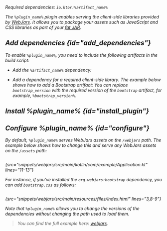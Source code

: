 [//]: # (title: Webjars)

<var name="plugin_name" value="Webjars"/>
<var name="artifact_name" value="ktor-server-webjars"/>

<microformat>
<p>
Required dependencies: <code>io.ktor:%artifact_name%</code>
</p>
<var name="example_name" value="webjars"/>
<include src="lib.xml" include-id="download_example"/>
</microformat>


The `%plugin_name%` plugin enables serving the client-side libraries provided by [WebJars](https://www.webjars.org/). It allows you to package your assets such as JavaScript and CSS libraries as part of your [fat JAR](fatjar.md).

## Add dependencies {id="add_dependencies"}
To enable `%plugin_name%`, you need to include the following artifacts in the build script:
* Add the `%artifact_name%` dependency:
  <include src="lib.xml" include-id="add_ktor_artifact"/>

* Add a dependency for a required client-side library. The example below shows how to add a Bootstrap artifact:
  <var name="group_id" value="org.webjars"/>
  <var name="artifact_name" value="bootstrap"/>
  <var name="version" value="bootstrap_version"/>
  <include src="lib.xml" include-id="add_artifact"/>
  You can replace `bootstrap_version` with the required version of the `bootstrap` artifact, for example, `%bootstrap_version%`.

## Install %plugin_name% {id="install_plugin"}

<include src="lib.xml" include-id="install_plugin"/>


## Configure %plugin_name% {id="configure"}

By default, `%plugin_name%` serves WebJars assets on the `/webjars` path. The example below shows how to change this and serve any WebJars assets on the `/assets` path:

```kotlin
```
{src="snippets/webjars/src/main/kotlin/com/example/Application.kt" lines="11-13"}

For instance, if you've installed the `org.webjars:bootstrap` dependency, you can add `bootstrap.css` as follows:

```html
```
{src="snippets/webjars/src/main/resources/files/index.html" lines="3,8-9"}

Note that `%plugin_name%` allows you to change the versions of the dependencies without changing the path used to load them.

> You can find the full example here: [webjars](https://github.com/ktorio/ktor-documentation/tree/%current-branch%/codeSnippets/snippets/webjars).
